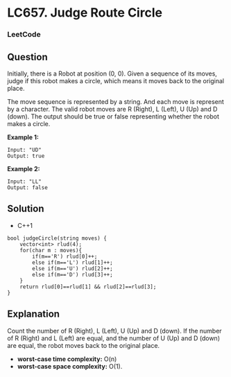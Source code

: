 # LC657. Judge Route Circle 

### LeetCode

## Question

 Initially, there is a Robot at position (0, 0). Given a sequence of its moves, judge if this robot makes a circle, which means it moves back to the original place.

The move sequence is represented by a string. And each move is represent by a character. The valid robot moves are R (Right), L (Left), U (Up) and D (down). The output should be true or false representing whether the robot makes a circle.

**Example 1:**
```
Input: "UD"
Output: true
```

**Example 2:**
```
Input: "LL"
Output: false
```

## Solution

* C++1
```
bool judgeCircle(string moves) {
    vector<int> rlud(4);
    for(char m : moves){
        if(m=='R') rlud[0]++;
        else if(m=='L') rlud[1]++;
        else if(m=='U') rlud[2]++;
        else if(m=='D') rlud[3]++;
    }
    return rlud[0]==rlud[1] && rlud[2]==rlud[3];
}
```

## Explanation

Count the number of R (Right), L (Left), U (Up) and D (down). If the number of R (Right) and L (Left) are equal, and the number of U (Up) and D (down) are equal, the robot moves back to the original place.

* **worst-case time complexity:** O(n)
* **worst-case space complexity:** O(1).
